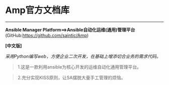 # Amp官方文档库

---

**Ansible Manager Platform==>Ansible自动化运维(通用)管理平台**
(GitHub:https://github.com/saintic/Amp)

**[中文版]**

*采用Python编写web，方便企业二次开发，在基础上增添切合业务的需求代码。*

  >1.这是一款利用ansible为核心开发的运维自动化通用管理平台。

  >2.充分实现KISS原则，让SA摆脱大量手工管理的烦恼。




